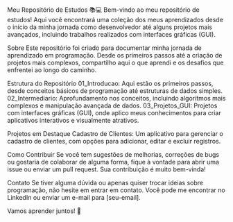 Meu Repositório de Estudos 📚💻
Bem-vindo ao meu repositório de estudos! Aqui você encontrará uma coleção dos meus aprendizados desde o início da minha jornada como desenvolvedor até alguns projetos mais avançados, incluindo trabalhos realizados com interfaces gráficas (GUI).

Sobre
Este repositório foi criado para documentar minha jornada de aprendizado em programação. Desde os primeiros passos até a criação de projetos mais complexos, compartilho aqui o que aprendi e os desafios que enfrentei ao longo do caminho.

Estrutura do Repositório
01_Introducao: Aqui estão os primeiros passos, desde conceitos básicos de programação até estruturas de dados simples.
02_Intermediario: Aprofundamento nos conceitos, incluindo algoritmos mais complexos e manipulação avançada de dados.
03_Projetos_GUI: Projetos com interfaces gráficas (GUI), onde aplico meus conhecimentos para criar aplicativos interativos e visualmente atrativos.

Projetos em Destaque
Cadastro de Clientes: Um aplicativo para gerenciar o cadastro de clientes, com opções para adicionar, editar e excluir registros.

Como Contribuir
Se você tem sugestões de melhorias, correções de bugs ou gostaria de colaborar de alguma forma, fique à vontade para abrir uma issue ou enviar um pull request. Sua contribuição é muito bem-vinda!

Contato
Se tiver alguma dúvida ou apenas quiser trocar ideias sobre programação, não hesite em entrar em contato. Você pode me encontrar no LinkedIn ou enviar um e-mail para [seu-email].

Vamos aprender juntos! 🚀






